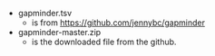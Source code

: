 * gapminder.tsv
  * is from https://github.com/jennybc/gapminder
* gapminder-master.zip
  * is the downloaded file from the github.
